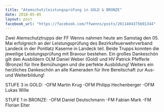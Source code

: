 ```yaml
---
title: "Atemschutzleistungsprüfung in GOLD & BRONZE"
date: 2018-05-05
layout: post
facebook_url: "https://facebook.com/ffwenns/posts/2011404375601344"
---
```


Zwei Atemschutztrupps der FF Wenns nahmen heute am Samstag den 05. Mai erfolgreich an der Leistungsprüfung des Bezirksfeuerwehrverband Landeck in der Pontlatz Kaserne in Landeck teil. Beide Trupps konnten die jeweilige Leistungsprüfung mit Bravour bestehen. Ein großes Dankeschön gilt den Ausbildern OLM Daniel Weber (Gold) und HV Patrick Pfefferle (Bronze) für Ihre Bemühungen und die perfekte Ausbildung! Weiters ein herzliches Dankeschön an alle Kameraden für Ihre Bereitschaft zur Aus- und Weiterbildung! 

STUFE 3 in GOLD:
-OFM Martin Krug
-OFM Philipp Hechenberger
-OFM Lukas Wille

STUFE 1 in BRONZE:
-OFM Daniel Deutschmann
-FM Fabian Mark
-FM Florian Eiter